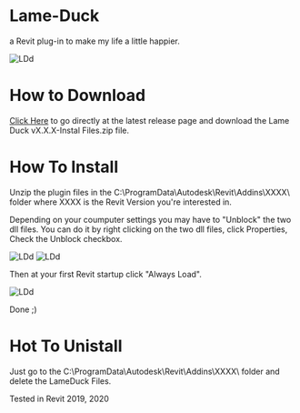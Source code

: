# Lame-Duck
a Revit plug-in to make my life a little happier.

<img src="http://www.pierpaolocanini.com/GitHub/LameDuck/LameDuck_02_sl.gif" alt="LDd">

# How to Download
[Click Here](https://github.com/pierpaolo-canini/Lame-Duck/releases/latest) to go directly at the latest release page and download the Lame Duck vX.X.X-Instal Files.zip file.

# How To Install
Unzip the plugin files in the C:\ProgramData\Autodesk\Revit\Addins\XXXX\ folder where XXXX is the Revit Version you're interested in.

Depending on your coumputer settings you may have to "Unblock" the two dll files. You can do it by right clicking on the two dll files, click Properties, Check the Unblock checkbox.

<img src="http://www.pierpaolocanini.com/GitHub/LameDuck/LDRUnblock.jpg" alt="LDd"> <img src="http://www.pierpaolocanini.com/GitHub/LameDuck/LDUnblock.jpg" alt="LDd">

Then at your first Revit startup click "Always Load".

<img src="http://www.pierpaolocanini.com/GitHub/LameDuck/LDRAlwaysLoad.jpg" alt="LDd">

Done ;)

# Hot To Unistall

Just go to the C:\ProgramData\Autodesk\Revit\Addins\XXXX\ folder and delete the LameDuck Files.

Tested in Revit 2019, 2020
